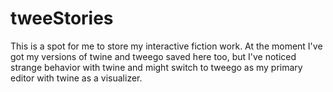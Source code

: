 # tweeStories

This is a spot for me to store my interactive fiction work. At the moment I've got my versions of twine and tweego saved here too, but I've noticed strange behavior with twine and might switch to tweego as my primary editor with twine as a visualizer.